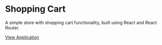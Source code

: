 # Shopping Cart

A simple store with shopping cart functionality, built using React and React Router.

[View Application](https://maksimstojkovic.github.io/shopping-cart/)
